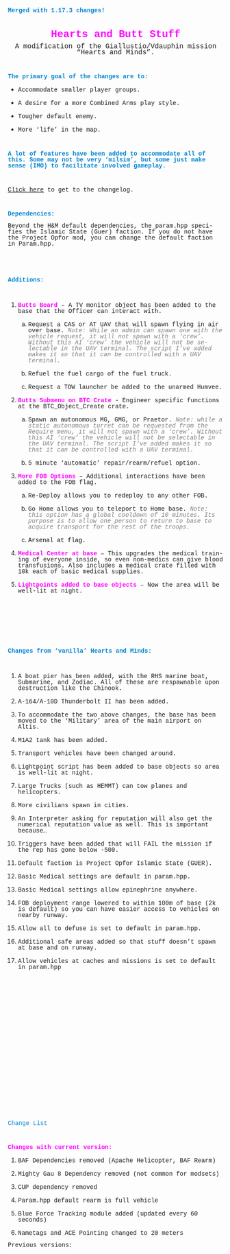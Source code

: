<!DOCTYPE HTML PUBLIC "-//W3C//DTD HTML 4.0 Transitional//EN">
<html>
<head>
	<meta http-equiv="content-type" content="text/html; charset=windows-1252"/>
	<title></title>
	<style type="text/css">
		@page { margin: 0.79in }
		p { margin-bottom: 0.1in; line-height: 120% }
		a:link { so-language: zxx }
	</style>
</head>
<body lang="en-US" dir="ltr">
<p style="margin-bottom: 0in; line-height: 100%"><font color="#0084d1"><font face="Courier New, monospace"><b>Merged
with 1.17.3 changes!</b></font></font></p>
<p style="margin-bottom: 0in; font-weight: normal; line-height: 100%">
<br/>

</p>
<p align="center" style="margin-bottom: 0in; line-height: 100%"><font color="#ff00ff"><font face="Courier New, monospace"><font size="5" style="font-size: 18pt"><b>Hearts
and Butt Stuff</b><font size="3" style="font-size: 12pt"><span style="font-weight: normal">
</span></font></font></font></font>
</p>
<p align="center" style="margin-bottom: 0in; line-height: 100%"><font face="Courier New, monospace"><font size="5" style="font-size: 18pt"><font size="3" style="font-size: 12pt"><span style="font-weight: normal">A
modification of the Giallustio/Vdauphin mission &ldquo;Hearts and
Minds&rdquo;.</span></font></font></font></p>
<p style="margin-bottom: 0in; line-height: 100%"><br/>

</p>
<p style="margin-bottom: 0in; line-height: 100%"><font color="#0084d1"><font face="Courier New, monospace"><b>The
primary goal of the changes are to:</b></font></font></p>
<ul>
	<li/>
<p style="margin-bottom: 0in; line-height: 100%"><font face="Courier New, monospace">Accommodate
	smaller player groups.</font></p>
	<li/>
<p style="margin-bottom: 0in; line-height: 100%"><font face="Courier New, monospace">A
	desire for a more Combined Arms play style.</font></p>
	<li/>
<p style="margin-bottom: 0in; line-height: 100%"><font face="Courier New, monospace">Tougher
	default enemy.</font></p>
	<li/>
<p style="margin-bottom: 0in; font-weight: normal; line-height: 100%">
	<font face="Courier New, monospace">More &lsquo;life&rsquo; in the
	map.</font></p>
</ul>
<p style="margin-bottom: 0in; line-height: 100%"><br/>

</p>
<p style="margin-bottom: 0in; line-height: 100%"><font color="#0084d1"><font face="Courier New, monospace"><b>A
lot of features have been added to accommodate all of this. Some may
not be very &lsquo;milsim&rsquo;, but some just make sense (IMO) to
facilitate involved gameplay.</b></font></font></p>
<p style="margin-bottom: 0in; line-height: 100%"><br/>

</p>
<p style="margin-bottom: 0in; font-weight: normal; line-height: 100%">
<font face="Courier New, monospace"><a href="#changelist">Click here</a>
to get to the </font><font face="Courier New, monospace">changelog.</font></p>
<p style="margin-bottom: 0in; font-weight: normal; line-height: 100%">
<br/>

</p>
<p style="margin-bottom: 0in; line-height: 100%"><font color="#0084d1"><font face="Courier New, monospace"><b>Dependencies:</b></font></font></p>
<p style="margin-bottom: 0in; line-height: 100%"><font face="Courier New, monospace">Beyond
the H&amp;M default dependencies, the param.hpp specifies the Islamic
State (Guer) faction. If you do not have the Project Opfor mod, you
can change the default faction in Param.hpp.</font></p>
<p style="margin-bottom: 0in; line-height: 100%"><br/>

</p>
<p style="margin-bottom: 0in; line-height: 100%"><br/>

</p>
<p style="margin-bottom: 0in; line-height: 100%"><font color="#0084d1"><font face="Courier New, monospace"><b>Additions:</b></font></font></p>
<p style="margin-bottom: 0in; line-height: 100%"><br/>

</p>
<ol>
	<li/>
<p style="margin-bottom: 0in; line-height: 100%"><font face="Courier New, monospace"><font color="#ff00ff"><b>Butts
	Board</b></font><font color="#ff00ff"> </font>&ndash; A TV monitor
	object has been added to the base that the Officer can interact
	with.</font></p>
	<p style="margin-bottom: 0in; line-height: 100%"></p>
	<ol type="a">
		<li/>
<p style="margin-bottom: 0in; line-height: 100%"><font face="Courier New, monospace">Request
		a CAS or AT UAV that will spawn flying in air over base. <font color="#808080"><i>Note:
		While an admin can spawn one with the vehicle request, it will not
		spawn with a &lsquo;crew&rsquo;.  Without this AI &lsquo;crew&rsquo;
		the vehicle will not be selectable in the UAV terminal. The script
		I&rsquo;ve added makes it so that it can be controlled with a UAV
		terminal.</i></font></font></p>
		<li/>
<p style="margin-bottom: 0in; line-height: 100%"><font face="Courier New, monospace">Refuel
		the fuel cargo of the fuel truck.</font></p>
		<li/>
<p style="margin-bottom: 0in; line-height: 100%"><font face="Courier New, monospace">Request
		a TOW launcher be added to the unarmed Humvee.</font></p>
		<ol>
			<ol type="a">
				<p style="margin-bottom: 0in; line-height: 100%"></p>
			</ol>
		</ol>
	</ol>
	<li/>
<p style="margin-bottom: 0in; line-height: 100%"><font face="Courier New, monospace"><font color="#ff00ff"><b>Butts
	Submenu on BTC Crate</b></font> - Engineer specific functions at the
	BTC_Object_Create crate.</font></p>
	<p style="margin-bottom: 0in; line-height: 100%"></p>
	<ol type="a">
		<li/>
<p style="margin-bottom: 0in; line-height: 100%"><font face="Courier New, monospace">Spawn
		an autonomous MG, GMG, or Praetor. <font color="#808080"><i>Note:
		while a static autonomous turret can be requested from the Require
		menu, it will not spawn with a &lsquo;crew&rsquo;.  Without this AI
		&lsquo;crew&rsquo; the vehicle will not be selectable in the UAV
		terminal. The script I&rsquo;ve added makes it so that it can be
		controlled with a UAV terminal.</i></font></font></p>
		<li/>
<p style="margin-bottom: 0in; line-height: 100%"><font face="Courier New, monospace">5
		minute &lsquo;automatic&rsquo; repair/rearm/refuel option.</font></p>
	</ol>
	<li/>
<p style="margin-bottom: 0in; line-height: 100%"><font face="Courier New, monospace"><font color="#ff00ff"><b>More
	FOB Options </b></font><span style="font-weight: normal">&ndash;
	Additional interactions have been added to the FOB flag.</span></font></p>
	<p style="margin-bottom: 0in; line-height: 100%"></p>
	<ol type="a">
		<li/>
<p style="margin-bottom: 0in; font-weight: normal; line-height: 100%">
		<font face="Courier New, monospace">Re-Deploy allows you to
		redeploy to any other FOB.</font></p>
		<li/>
<p style="margin-bottom: 0in; font-weight: normal; line-height: 100%">
		<font face="Courier New, monospace">Go Home allows you to teleport
		to Home base. <font color="#808080"><i>Note: </i></font><font color="#808080"><i>this
		option has a global cooldown of 10 minutes. Its purpose is to allow
		one person to return to base to acquire transport for the rest of
		the troops.</i></font></font></p>
		<li/>
<p style="margin-bottom: 0in; font-style: normal; font-weight: normal; line-height: 100%">
		<font color="#000000"><font face="Courier New, monospace">Arsenal
		at flag.</font></font></p>
		<p style="margin-bottom: 0in; font-weight: normal; line-height: 100%">
		</p>
	</ol>
	<li/>
<p style="margin-bottom: 0in; line-height: 100%"><font face="Courier New, monospace"><font color="#ff00ff"><b>M</b></font><font color="#ff00ff"><b>edical
	Center at base</b></font><span style="font-weight: normal"> &ndash;
	This upgrades the medical training of everyone inside, so even
	non-medics can give blood transfusions. </span><span style="font-weight: normal">Also
	includes a medical crate filled with 10k each of basic medical
	supplies.</span></font></p>
	<p style="margin-bottom: 0in; line-height: 100%"></p>
	<li/>
<p style="margin-bottom: 0in; line-height: 100%"><font face="Courier New, monospace"><font color="#ff00ff"><b>Lightpoints
	added to base objects</b></font><span style="font-weight: normal"> &ndash;
	Now the area will be well-lit at night.</span></font></p>
</ol>
<p style="margin-bottom: 0in; line-height: 100%"><br/>

</p>
<ol start="5">
	<p style="margin-bottom: 0in; line-height: 100%"></p>
</ol>
<p style="margin-bottom: 0in; line-height: 100%"><br/>

</p>
<p style="margin-bottom: 0in; line-height: 100%"><br/>

</p>
<p style="margin-bottom: 0in; line-height: 100%"><br/>

</p>
<p style="margin-bottom: 0in; line-height: 100%"><font color="#0084d1"><font face="Courier New, monospace"><b>Changes
from &lsquo;vanilla&rsquo; Hearts and Minds:</b></font></font></p>
<p style="margin-bottom: 0in; line-height: 100%"><br/>

</p>
<ol>
	<li/>
<p style="margin-bottom: 0in; line-height: 100%"><font face="Courier New, monospace">A
	boat pier has been added, with the RHS marine boat, Submarine, and
	Zodiac. All of these are respawnable upon destruction like the
	Chinook.</font></p>
	<li/>
<p style="margin-bottom: 0in; line-height: 100%"><font face="Courier New, monospace">A-164/A-10D
	Thunderbolt II has been added.</font></p>
	<li/>
<p style="margin-bottom: 0in; line-height: 100%"><font face="Courier New, monospace">To
	accommodate the two above changes, the base has been moved to the
	&lsquo;Military&rsquo; area of the main airport on Altis.</font></p>
	<li/>
<p style="margin-bottom: 0in; line-height: 100%"><font face="Courier New, monospace">M1A2
	tank has been added.</font></p>
	<li/>
<p style="margin-bottom: 0in; line-height: 100%"><font face="Courier New, monospace">Transport
	vehicles have been changed around.</font></p>
	<li/>
<p style="margin-bottom: 0in; line-height: 100%"><font face="Courier New, monospace">Lightpoint
	script has been added to base objects so area is well-lit at night.</font></p>
	<li/>
<p style="margin-bottom: 0in; line-height: 100%"><font face="Courier New, monospace">Large
	Trucks (such as HEMMT) can tow planes and helicopters.</font></p>
	<li/>
<p style="margin-bottom: 0in; line-height: 100%"><font face="Courier New, monospace">More
	civilians spawn in cities.</font></p>
	<li/>
<p style="margin-bottom: 0in; line-height: 100%"><font face="Courier New, monospace">An
	Interpreter asking for reputation will also get the numerical
	reputation value as well. This is important because&hellip;</font></p>
	<li/>
<p style="margin-bottom: 0in; line-height: 100%"><font face="Courier New, monospace">Triggers
	have been added that will FAIL the mission if the rep has gone below
	-500.</font></p>
	<li/>
<p style="margin-bottom: 0in; line-height: 100%"><font face="Courier New, monospace">Default
	faction is Project Opfor Islamic State (GUER).</font></p>
	<li/>
<p style="margin-bottom: 0in; line-height: 100%"><font face="Courier New, monospace">Basic
	Medical settings are default in param.hpp.</font></p>
	<li/>
<p style="margin-bottom: 0in; line-height: 100%"><font face="Courier New, monospace">Basic
	Medical settings allow epinephrine anywhere.</font></p>
	<li/>
<p style="margin-bottom: 0in; line-height: 100%"><font face="Courier New, monospace">FOB
	deployment range lowered to within 100m of base (2k is default) so
	you can have easier access to vehicles on nearby runway.</font></p>
	<li/>
<p style="margin-bottom: 0in; line-height: 100%"><font face="Courier New, monospace">Allow
	all to defuse is set to default in param.hpp.</font></p>
	<li/>
<p style="margin-bottom: 0in; line-height: 100%"><font face="Courier New, monospace">Additional
	safe areas added so that stuff doesn&rsquo;t spawn at base and on
	runway.</font></p>
	<li/>
<p style="margin-bottom: 0in; line-height: 100%"><font face="Courier New, monospace">Allow
	vehicles at caches and missions is set to default in param.hpp</font></p>
</ol>
<p style="margin-bottom: 0in; line-height: 100%"><br/>

</p>
<p style="margin-bottom: 0in; line-height: 100%"><br/>

</p>
<p style="margin-bottom: 0in; line-height: 100%"><br/>

</p>
<p style="margin-bottom: 0in; line-height: 100%"><br/>

</p>
<p style="margin-bottom: 0in; line-height: 100%"><br/>

</p>
<p style="margin-bottom: 0in; line-height: 100%"><br/>

</p>
<p style="margin-bottom: 0in; line-height: 100%"><br/>

</p>
<p style="margin-bottom: 0in; line-height: 100%"><br/>

</p>
<p style="margin-bottom: 0in; line-height: 100%"><br/>

</p>
<p style="margin-bottom: 0in; line-height: 100%"><br/>

</p>
<p style="margin-bottom: 0in; line-height: 100%"><br/>

</p>
<p style="margin-bottom: 0in; line-height: 100%"><br/>

</p>
<p style="margin-bottom: 0in; line-height: 100%"><a name="changelist"></a>
<font color="#0084d1"><font face="Courier New, monospace">Change List</font></font></p>
<p style="margin-bottom: 0in; line-height: 100%"><br/>

</p>
<p style="margin-bottom: 0in; line-height: 100%"><font color="#ff00ff"><font face="Courier New, monospace"><b>Changes
with current version:</b></font></font></p>
<ol>
	<li/>
<p style="margin-bottom: 0in; font-weight: normal; line-height: 100%">
	<font face="Courier New, monospace">BAF Dependencies removed (Apache
	Helicopter, BAF Rearm)</font></p>
	<li/>
<p style="margin-bottom: 0in; font-weight: normal; line-height: 100%">
	<font face="Courier New, monospace">Mighty Gau 8 Dependency removed
	(not common for modsets)</font></p>
	<li/>
<p style="margin-bottom: 0in; font-weight: normal; line-height: 100%">
	<font face="Courier New, monospace">CUP dependency removed</font></p>
	<li/>
<p style="margin-bottom: 0in; font-weight: normal; line-height: 100%">
	<font face="Courier New, monospace">Param.hpp default rearm is full
	vehicle</font></p>
	<li/>
<p style="margin-bottom: 0in; font-weight: normal; line-height: 100%">
	<font face="Courier New, monospace">Blue Force Tracking module added
	(updated every 60 seconds)</font></p>
	<li/>
<p style="margin-bottom: 0in; font-weight: normal; line-height: 100%">
	<font face="Courier New, monospace">Nametags and ACE Pointing
	changed to 20 meters</font></p>
	<p style="margin-bottom: 0in; font-weight: normal; line-height: 100%">
	</p>
</ol>
<p style="margin-bottom: 0in; line-height: 100%"><font face="Courier New, monospace">Previous
versions:</font></p>
</body>
</html>
